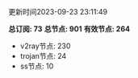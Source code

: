 更新时间2023-09-23 23:11:49

**总订阅: 73**
**总节点: 901**
**有效节点: 264**
- v2ray节点: 230
- trojan节点: 24
- ss节点: 10
